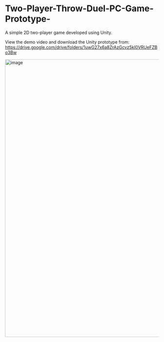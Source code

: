 # Two-Player-Throw-Duel-PC-Game-Prototype-
A simple 2D two-player game developed using Unity.

View the demo video and download the Unity prototype from: https://drive.google.com/drive/folders/1uwG27x6a8ZrAzGcvz5kI0VRUeFZBo3Bw

<img width="1908" height="907" alt="image" src="https://github.com/user-attachments/assets/702412eb-2bb7-4fcf-894a-6023d73b6e03" />
